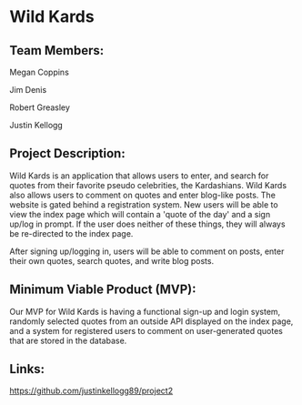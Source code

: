 # Wild Kards

## Team Members:

Megan Coppins

Jim Denis

Robert Greasley

Justin Kellogg

## Project Description:

Wild Kards is an application that allows users to enter, and search for quotes from their favorite pseudo celebrities, the Kardashians. Wild Kards also allows users to comment on quotes and enter blog-like posts. The website is gated behind a registration system. New users will be able to view the index page which will contain a 'quote of the day' and a sign up/log in prompt. If the user does neither of these things, they will always be re-directed to the index page.

After signing up/logging in, users will be able to comment on posts, enter their own quotes, search quotes, and write blog posts.

## Minimum Viable Product (MVP):

Our MVP for Wild Kards is having a functional sign-up and login system, randomly selected quotes from an outside API displayed on the index page, and a system for registered users to comment on user-generated quotes that are stored in the database.

## Links:

https://github.com/justinkellogg89/project2
